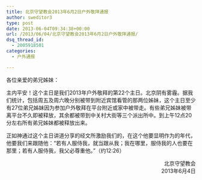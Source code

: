 ```yaml
---
title: 北京守望教会2013年6月2日户外敬拜通报
author: sweditor3
type: post
date: 2013-06-04T09:34:38+00:00
url: /2013/06/04/北京守望教会2013年6月2日户外敬拜通报/
dsq_thread_id:
  - 2005918501
categories:
  - 户外通报

---
```

各位亲爱的弟兄姊妹：

主内平安！这个主日是我们2013年户外敬拜的第22个主日。北京阴有雾霾。据我们统计，包括周五及周六晚分别被带到附近宾馆看管的那两位姊妹，这个主日至少有27位弟兄姊妹因为参加户外敬拜在平台附近或家中被带走。有些弟兄姊妹被带离平台不久即被释放，其余都被带到中关村大街等三个派出所中。到上午12点20分左右所有弟兄姊妹都被释放出来。

正如神通过这个主日讲道分享的经文所激励我们的，在这个他要显明作为的年代，他要我们来跟随他：“若有人服侍我，就当跟从我；我在哪里，服侍我的人也要在那里；若有人服侍我，我父必尊重他。”（约12:26）

<p style="text-align: right;">
  北京守望教会<br /> 2013年6月4日
</p>